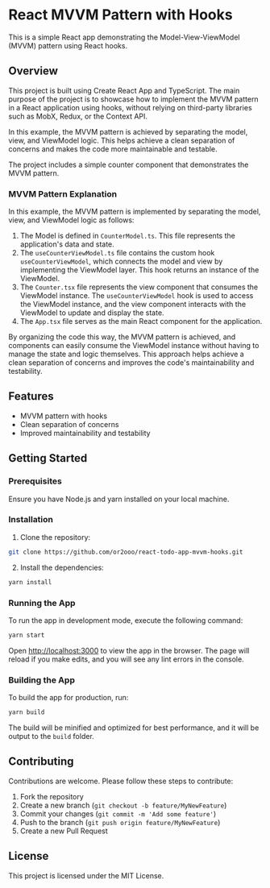 # React MVVM Pattern with Hooks

This is a simple React app demonstrating the Model-View-ViewModel (MVVM) pattern using React hooks.

## Overview

This project is built using Create React App and TypeScript. The main purpose of the project is to showcase how to implement the MVVM pattern in a React application using hooks, without relying on third-party libraries such as MobX, Redux, or the Context API.

In this example, the MVVM pattern is achieved by separating the model, view, and ViewModel logic. This helps achieve a clean separation of concerns and makes the code more maintainable and testable.

The project includes a simple counter component that demonstrates the MVVM pattern.

### MVVM Pattern Explanation

In this example, the MVVM pattern is implemented by separating the model, view, and ViewModel logic as follows:

1. The Model is defined in `CounterModel.ts`. This file represents the application's data and state.
2. The `useCounterViewModel.ts` file contains the custom hook `useCounterViewModel`, which connects the model and view by implementing the ViewModel layer. This hook returns an instance of the ViewModel.
3. The `Counter.tsx` file represents the view component that consumes the ViewModel instance. The `useCounterViewModel` hook is used to access the ViewModel instance, and the view component interacts with the ViewModel to update and display the state.
4. The `App.tsx` file serves as the main React component for the application.

By organizing the code this way, the MVVM pattern is achieved, and components can easily consume the ViewModel instance without having to manage the state and logic themselves. This approach helps achieve a clean separation of concerns and improves the code's maintainability and testability.

## Features

- MVVM pattern with hooks
- Clean separation of concerns
- Improved maintainability and testability

## Getting Started

### Prerequisites

Ensure you have Node.js and yarn installed on your local machine.

### Installation

1. Clone the repository:

```sh
git clone https://github.com/or2ooo/react-todo-app-mvvm-hooks.git
```

2. Install the dependencies:

```sh
yarn install
```

### Running the App

To run the app in development mode, execute the following command:

```sh
yarn start
```

Open [http://localhost:3000](http://localhost:3000) to view the app in the browser. The page will reload if you make edits, and you will see any lint errors in the console.

### Building the App

To build the app for production, run:

```sh
yarn build
```

The build will be minified and optimized for best performance, and it will be output to the `build` folder.

## Contributing

Contributions are welcome. Please follow these steps to contribute:

1. Fork the repository
2. Create a new branch (``` git checkout -b feature/MyNewFeature ```)
3. Commit your changes (``` git commit -m 'Add some feature' ```)
4. Push to the branch (``` git push origin feature/MyNewFeature ```)
5. Create a new Pull Request

## License

This project is licensed under the MIT License.
